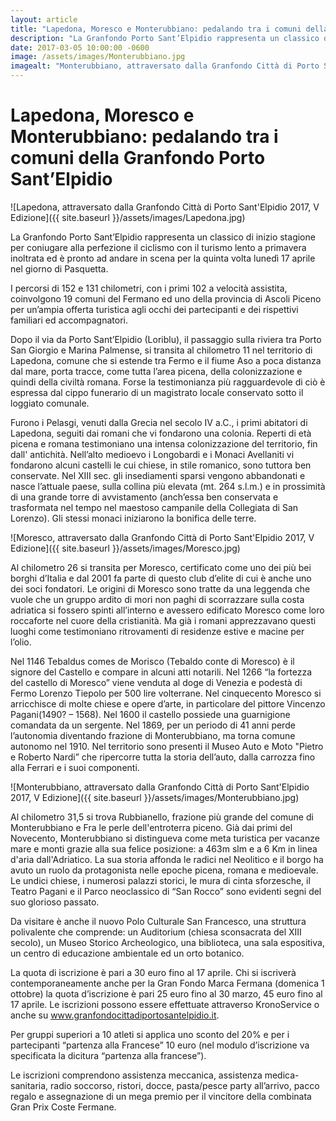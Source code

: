 ```yaml
---
layout: article
title: "Lapedona, Moresco e Monterubbiano: pedalando tra i comuni della Granfondo Porto Sant’Elpidio"
description: "La Granfondo Porto Sant’Elpidio rappresenta un classico di inizio stagione per coniugare alla perfezione il ciclismo con il turismo lento a primavera inoltrata ed è pronto ad andare in scena per la quinta volta lunedì 17 aprile nel giorno di Pasquetta."
date: 2017-03-05 10:00:00 -0600
image: /assets/images/Monterubbiano.jpg
imagealt: "Monterubbiano, attraversato dalla Granfondo Città di Porto Sant'Elpidio 2017, V Edizione"
---
```


# Lapedona, Moresco e Monterubbiano: pedalando tra i comuni della Granfondo Porto Sant’Elpidio

![Lapedona, attraversato dalla Granfondo Città di Porto Sant'Elpidio 2017, V Edizione]({{ site.baseurl }}/assets/images/Lapedona.jpg)

La Granfondo Porto Sant’Elpidio rappresenta un classico di inizio stagione per coniugare alla perfezione il ciclismo con il turismo lento a primavera inoltrata ed è pronto ad andare in scena per la quinta volta lunedì 17 aprile nel giorno di Pasquetta.

I percorsi di 152 e 131 chilometri, con i primi 102 a velocità assistita, coinvolgono 19 comuni del Fermano ed uno della provincia di Ascoli Piceno per un’ampia offerta turistica agli occhi dei partecipanti e dei rispettivi familiari ed accompagnatori.

Dopo il via da Porto Sant’Elpidio (Loriblu), il passaggio sulla riviera tra Porto San Giorgio e Marina Palmense, si transita al chilometro 11 nel territorio di Lapedona, comune che si estende tra Fermo e il fiume Aso a poca distanza dal mare, porta tracce, come tutta l’area picena, della colonizzazione e quindi della civiltà romana. Forse la testimonianza più ragguardevole di ciò è espressa dal cippo funerario di un magistrato locale conservato sotto il loggiato comunale.

Furono i Pelasgi, venuti dalla Grecia nel secolo IV a.C., i primi abitatori di Lapedona, seguiti dai romani che vi fondarono una colonia. Reperti di età picena e romana testimoniano una intensa colonizzazione del territorio, fin dall' antichità. Nell’alto medioevo i Longobardi e i Monaci Avellaniti vi fondarono alcuni castelli le cui chiese, in stile romanico, sono tuttora ben conservate. Nel XIII sec. gli insediamenti sparsi vengono abbandonati e nasce l’attuale paese, sulla collina più elevata (mt. 264 s.l.m.) e in prossimità di una grande torre di avvistamento (anch’essa ben conservata e trasformata nel tempo nel maestoso campanile della Collegiata di San Lorenzo). Gli stessi monaci iniziarono la bonifica delle terre.

![Moresco, attraversato dalla Granfondo Città di Porto Sant'Elpidio 2017, V Edizione]({{ site.baseurl }}/assets/images/Moresco.jpg)

Al chilometro 26 si transita per Moresco, certificato come uno dei più bei borghi d’Italia e dal 2001 fa parte di questo club d’elite di cui è anche uno dei soci fondatori. Le origini di Moresco sono tratte da una leggenda che vuole che un gruppo ardito di mori non paghi di scorrazzare sulla costa adriatica si fossero spinti all’interno e avessero edificato Moresco come loro roccaforte nel cuore della cristianità. Ma già i romani apprezzavano questi luoghi come testimoniano ritrovamenti di residenze estive e macine per l’olio.

Nel 1146 Tebaldus comes de Morisco (Tebaldo conte di Moresco) è il signore del Castello e compare in alcuni atti notarili. Nel 1266 “la fortezza del castello di Moresco” viene venduta al doge di Venezia e podestà di Fermo Lorenzo Tiepolo per 500 lire volterrane. Nel cinquecento Moresco si arricchisce di molte chiese e opere d’arte, in particolare del pittore Vincenzo Pagani(1490? – 1568). Nel 1600 il castello possiede una guarnigione comandata da un sergente. Nel 1869, per un  periodo di  41 anni perde l’autonomia diventando frazione di Monterubbiano, ma torna comune autonomo nel 1910. Nel territorio sono presenti il Museo Auto e Moto "Pietro e Roberto Nardi” che ripercorre tutta la storia dell’auto, dalla carrozza fino alla Ferrari e i suoi componenti.

![Monterubbiano, attraversato dalla Granfondo Città di Porto Sant'Elpidio 2017, V Edizione]({{ site.baseurl }}/assets/images/Monterubbiano.jpg)

Al chilometro 31,5 si trova Rubbianello, frazione più grande del comune di Monterubbiano e Fra le perle dell'entroterra piceno. Già dai primi del Novecento, Monterubbiano si distingueva come meta turistica per vacanze mare e monti grazie alla sua felice posizione: a 463m slm e a 6 Km in linea d'aria dall'Adriatico. La sua storia affonda le radici nel Neolitico e il borgo ha avuto un ruolo da protagonista nelle epoche picena, romana e medioevale. Le undici chiese, i numerosi palazzi storici, le mura di cinta sforzesche, il Teatro Pagani e il Parco neoclassico di “San Rocco” sono evidenti segni del suo glorioso passato.

Da visitare è anche il nuovo Polo Culturale San Francesco, una struttura polivalente che comprende: un Auditorium (chiesa sconsacrata del XIII secolo), un Museo Storico Archeologico, una biblioteca, una sala espositiva, un centro di educazione ambientale ed un orto botanico.

La quota di iscrizione è pari a 30 euro fino al 17 aprile. Chi si iscriverà contemporaneamente anche per la Gran Fondo Marca Fermana (domenica 1 ottobre) la quota d’iscrizione è pari 25 euro fino al 30 marzo, 45 euro fino al 17 aprile. Le iscrizioni possono essere effettuate attraverso KronoService o anche su www.granfondocittadiportosantelpidio.it.

Per gruppi superiori a 10 atleti si applica uno sconto del 20% e per i partecipanti “partenza alla Francese” 10 euro (nel modulo d’iscrizione va specificata la dicitura “partenza alla francese”).

Le iscrizioni comprendono assistenza meccanica, assistenza medica-sanitaria, radio soccorso, ristori, docce, pasta/pesce party all’arrivo, pacco regalo e assegnazione di un mega premio per il vincitore della combinata Gran Prix Coste Fermane.